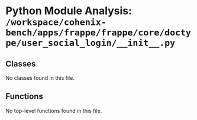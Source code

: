 # Python Module Analysis: `/workspace/cohenix-bench/apps/frappe/frappe/core/doctype/user_social_login/__init__.py`

## Classes

No classes found in this file.


## Functions

No top-level functions found in this file.
